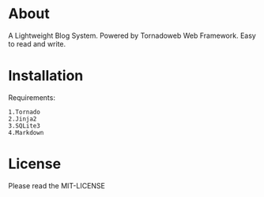 About
======

A Lightweight Blog System. Powered by Tornadoweb Web Framework. Easy to read and write.

Installation
======

Requirements:

    1.Tornado
    2.Jinja2
    3.SQLite3
    4.Markdown

License
=====

Please read the MIT-LICENSE
